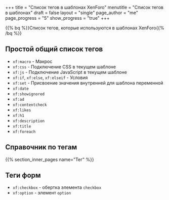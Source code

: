 +++
title = "Список тегов в шаблонах XenForo"
menutitle = "Список тегов в шаблонах"
draft = false
layout = "single"
page_author = "me"
page_progress = "5"
show_progress = "true"
+++

{{% bq %}}Список тегов, которые используются в шаблонах XenForo{{% /bq %}}

## Простой общий список тегов

- `xf:macro` - Макрос
- `xf:css` - Подключение CSS в текущем шаблоне
- `xf:js` - Подключение JavaScript в текущем шаблоне
- `xf:if`, `xf:else`, `xf:elseif` - Условия
- `xf:set` - Присвоение значения внутренней для шаблона переменной
- `xf:date`
- `xf:showignored`
- `xf:ad`
- `xf:contentcheck`
- `xf:likes`
- `xf:h1`
- `xf:description`
- `xf:title`
- `xf:foreach`

## Справочник по тегам

{{% section_inner_pages name="Тег" %}}

## Теги форм

- `xf:checkbox` - обертка элемента `checkbox`
- `xf:option` - элемент `option`





